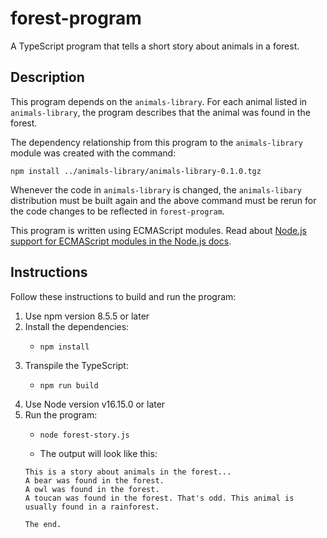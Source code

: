 # forest-program

A TypeScript program that tells a short story about animals in a forest.

## Description

This program depends on the `animals-library`. For each animal listed in `animals-library`, the program describes that
the animal was found in the forest.

The dependency relationship from this program to the `animals-library` module was created with the command:

```shell
npm install ../animals-library/animals-library-0.1.0.tgz
```

Whenever the code in `animals-library` is changed, the `animals-libary` distribution must be built again and the above command must
be rerun for the code changes to be reflected in `forest-program`.

This program is written using ECMAScript modules. Read about [Node.js support for ECMAScript modules in the Node.js docs](https://nodejs.org/api/esm.html).

## Instructions

Follow these instructions to build and run the program:

1. Use npm version 8.5.5 or later
2. Install the dependencies:
   * ```shell
     npm install
     ```
3. Transpile the TypeScript:
   * ```shell
     npm run build
     ```
4. Use Node version v16.15.0 or later
5. Run the program:
   * ```shell
     node forest-story.js
     ```
   * The output will look like this:
   ```text
   This is a story about animals in the forest...
   A bear was found in the forest.
   A owl was found in the forest.
   A toucan was found in the forest. That's odd. This animal is usually found in a rainforest.
   
   The end.
   ```
